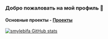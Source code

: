 ### Добро пожаловать на мой профиль 👋

#### Основные проекты - [Проекты](https://smylebifa.github.io/projects.html)

[![smylebifa GitHub stats](https://github-readme-stats.vercel.app/api?username=smylebifa&show_icons=true&theme=dark)](https://github.com/anuraghazra/github-readme-stats)
